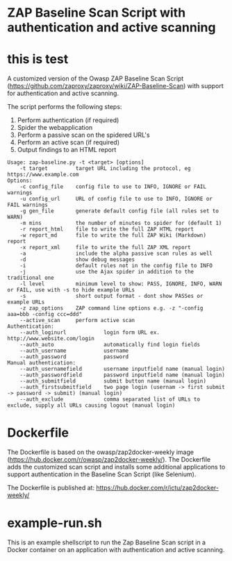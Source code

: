 # ZAP Baseline Scan Script with authentication and active scanning
# this is test
A customized version of the Owasp ZAP Baseline Scan Script (https://github.com/zaproxy/zaproxy/wiki/ZAP-Baseline-Scan) with support for authentication and active scanning.

The script performs the following steps:

1. Perform authentication (if required)
2. Spider the webapplication
3. Perform a passive scan on the spidered URL's
4. Perform an active scan (if required)
5. Output findings to an HTML report

```
Usage: zap-baseline.py -t <target> [options]
    -t target         target URL including the protocol, eg https://www.example.com
Options:
    -c config_file    config file to use to INFO, IGNORE or FAIL warnings
    -u config_url     URL of config file to use to INFO, IGNORE or FAIL warnings
    -g gen_file       generate default config file (all rules set to WARN)
    -m mins           the number of minutes to spider for (default 1)
    -r report_html    file to write the full ZAP HTML report
    -w report_md      file to write the full ZAP Wiki (Markdown) report
    -x report_xml     file to write the full ZAP XML report
    -a                include the alpha passive scan rules as well
    -d                show debug messages
    -i                default rules not in the config file to INFO
    -j                use the Ajax spider in addition to the traditional one
    -l level          minimum level to show: PASS, IGNORE, INFO, WARN or FAIL, use with -s to hide example URLs
    -s                short output format - dont show PASSes or example URLs
    -z zap_options    ZAP command line options e.g. -z "-config aaa=bbb -config ccc=ddd"
    --active_scan     perform active scan
Authentication:
    --auth_loginurl            login form URL ex. http://www.website.com/login
    --auth_auto                automatically find login fields
    --auth_username            username
    --auth_password            password
Manual authentication:
    --auth_usernamefield       username inputfield name (manual login)
    --auth_passwordfield       password inputfield name (manual login)
    --auth_submitfield         submit button name (manual login)
    --auth_firstsubmitfield    two page login (usernam -> first submit -> password -> submit) (manual login)
    --auth_exclude             comma separated list of URLs to exclude, supply all URLs causing logout (manual login)
```

# Dockerfile

The Dockerfile is based on the owasp/zap2docker-weekly image (https://hub.docker.com/r/owasp/zap2docker-weekly/). The Dockerfile adds the customized scan script and installs some additional applications to support authentication in the Baseline Scan Script (like Selenium).

The Dockerfile is published at: https://hub.docker.com/r/ictu/zap2docker-weekly/

# example-run.sh

This is an example shellscript to run the Zap Baseline Scan script in a Docker container on an application with authentication and active scanning.
